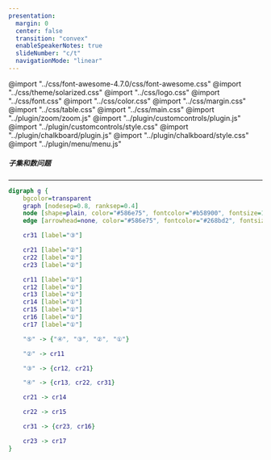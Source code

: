 ```yaml
---
presentation:
  margin: 0
  center: false
  transition: "convex"
  enableSpeakerNotes: true
  slideNumber: "c/t"
  navigationMode: "linear"
---
```


@import "../css/font-awesome-4.7.0/css/font-awesome.css"
@import "../css/theme/solarized.css"
@import "../css/logo.css"
@import "../css/font.css"
@import "../css/color.css"
@import "../css/margin.css"
@import "../css/table.css"
@import "../css/main.css"
@import "../plugin/zoom/zoom.js"
@import "../plugin/customcontrols/plugin.js"
@import "../plugin/customcontrols/style.css"
@import "../plugin/chalkboard/plugin.js"
@import "../plugin/chalkboard/style.css"
@import "../plugin/menu/menu.js"

<!-- slide data-notes="" -->

##### 子集和数问题

---


```dot {.center .top0}
digraph g {
    bgcolor=transparent
    graph [nodesep=0.8, ranksep=0.4]
    node [shape=plain, color="#586e75", fontcolor="#b58900", fontsize=18, fontname="LXGWWenKai"]
    edge [arrowhead=none, color="#586e75", fontcolor="#268bd2", fontsize=16, fontname="LXGWWenKai"]

    cr31 [label="③"]

    cr21 [label="②"]
    cr22 [label="②"]
    cr23 [label="②"]

    cr11 [label="①"]
    cr12 [label="①"]
    cr13 [label="①"]
    cr14 [label="①"]
    cr15 [label="①"]
    cr16 [label="①"]
    cr17 [label="①"]

    "⑤" -> {"④", "③", "②", "①"}

    "②" -> cr11

    "③" -> {cr12, cr21}

    "④" -> {cr13, cr22, cr31}

    cr21 -> cr14

    cr22 -> cr15

    cr31 -> {cr23, cr16}

    cr23 -> cr17
}
```
